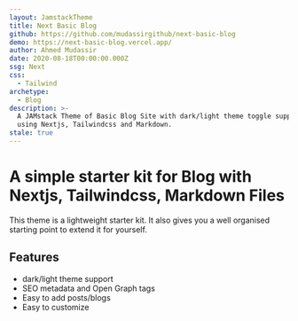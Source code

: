 ```yaml
---
layout: JamstackTheme
title: Next Basic Blog
github: https://github.com/mudassirgithub/next-basic-blog
demo: https://next-basic-blog.vercel.app/
author: Ahmed Mudassir
date: 2020-08-18T00:00:00.000Z
ssg: Next
css:
  - Tailwind
archetype:
  - Blog
description: >-
  A JAMstack Theme of Basic Blog Site with dark/light theme toggle support built
  using Nextjs, Tailwindcss and Markdown.
stale: true
---
```


# A simple starter kit for Blog with Nextjs, Tailwindcss, Markdown Files

This theme is a lightweight starter kit. It also gives you a well organised starting point to extend it for yourself.

## Features

* dark/light theme support
* SEO metadata and Open Graph tags
* Easy to add posts/blogs
* Easy to customize

